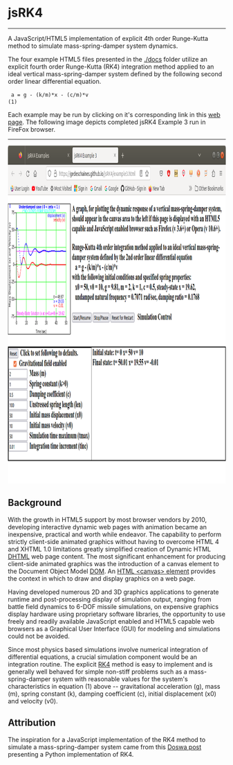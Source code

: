 # jsRK4 #
___
A JavaScript/HTML5 implementation of explicit 4th order Runge-Kutta method to simulate mass-spring-damper system dynamics.

The four example HTML5 files presented in the [./docs](./docs) folder utilize an explicit fourth order Runge-Kutta (RK4) integration method applied to an ideal vertical mass-spring-damper system defined by the following second order linear differential equation.

     a = g - (k/m)*x - (c/m)*v                                              (1)

Each example may be run by clicking on it's corresponding link in this [web page](https://gedeschaines.github.io/jsRK4/).
The following image depicts completed jsRK4 Example 3 run in FireFox browser.
___
 <p align="center">
  <img src="./docs/screenshot_example3.png" width="1053" height="780" alt="Image of Example 3 run in FireFox browser"/>
 </p>

## Background ##

With the growth in HTML5 support by most browser vendors by 2010, developing interactive dynamic web pages with animation became an inexpensive, practical and worth while endeavor. The capability to perform strictly client-side animated graphics without having to overcome HTML 4 and XHTML 1.0 limitations greatly simplified creation of Dynamic HTML [DHTML](https://en.wikipedia.org/wiki/Dynamic_HTML) web page content. The most significant enhancement for producing client-side animated graphics was the introduction of a canvas element to the Document Object Model [DOM](https://en.wikipedia.org/wiki/Document_Object_Model). An [HTML <canvas\> element](https://www.w3schools.com/html/html5_canvas.asp) provides the context in which to draw and display graphics on a web page. 

Having developed numerous 2D and 3D graphics applications to generate runtime and post-processing display of simulation output, ranging from battle field dynamics to 6-DOF missile simulations, on expensive graphics display hardware using proprietary software libraries, the opportunity to use freely and readily available JavaScript enabled and HTML5 capable web browsers as a Graphical User Interface (GUI) for modeling and simulations could not be avoided. 

Since most physics based simulations involve numerical integration of differential equations, a crucial simulation component would be an integration routine. The explicit [RK4](http://web.mit.edu/10.001/Web/Course_Notes/Differential_Equations_Notes/node5.html) method is easy to implement and is generally well behaved for simple non-stiff problems such as a mass-spring-damper system with reasonable values for the system's characteristics in equation (1) above -- gravitational acceleration (g), mass (m), spring constant (k), damping coefficient (c), initial displacement (x0) and velocity (v0). 

## Attribution ##

The inspiration for a JavaScript implementation of the RK4 method to simulate a mass-spring-damper system came from this [Doswa post](https://web.archive.org/web/20130829202216/http://doswa.com/2009/04/21/improved-rk4-implementation.html) presenting a Python implementation of RK4.
